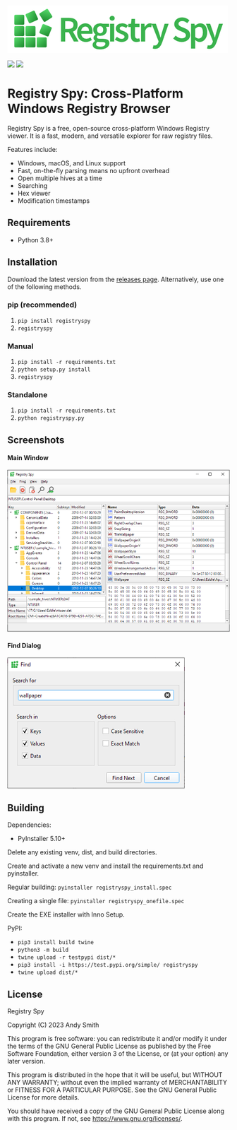 ![Registry Spy](https://github.com/andyjsmith/Registry-Spy/raw/master/registryspy/img/wordmark.png)

![](https://img.shields.io/github/v/release/andyjsmith/Registry-Spy)
![](https://img.shields.io/github/downloads/andyjsmith/Registry-Spy/total)

# Registry Spy: Cross-Platform Windows Registry Browser

Registry Spy is a free, open-source cross-platform Windows Registry viewer. It is a fast, modern, and versatile explorer for raw registry files.

Features include:

- Windows, macOS, and Linux support
- Fast, on-the-fly parsing means no upfront overhead
- Open multiple hives at a time
- Searching
- Hex viewer
- Modification timestamps

## Requirements

- Python 3.8+

## Installation

Download the latest version from the [releases page](https://github.com/andyjsmith/Registry-Spy/releases). Alternatively, use one of the following methods.

### pip (recommended)

1. `pip install registryspy`
2. `registryspy`

### Manual

1. `pip install -r requirements.txt`
2. `python setup.py install`
3. `registryspy`

### Standalone

1. `pip install -r requirements.txt`
2. `python registryspy.py`

## Screenshots

#### Main Window

![Main Window](https://github.com/andyjsmith/Registry-Spy/raw/master/screenshots/main.png)

#### Find Dialog

![Find Dialog](https://github.com/andyjsmith/Registry-Spy/raw/master/screenshots/find.png)

## Building

Dependencies:

- PyInstaller 5.10+

Delete any existing venv, dist, and build directories.

Create and activate a new venv and install the requirements.txt and pyinstaller.

Regular building:
`pyinstaller registryspy_install.spec`

Creating a single file: `pyinstaller registryspy_onefile.spec`

Create the EXE installer with Inno Setup.

PyPI:

- `pip3 install build twine`
- `python3 -m build`
- `twine upload -r testpypi dist/*`
- `pip3 install -i https://test.pypi.org/simple/ registryspy`
- `twine upload dist/*`

## License

Registry Spy

Copyright (C) 2023 Andy Smith

This program is free software: you can redistribute it and/or modify
it under the terms of the GNU General Public License as published by
the Free Software Foundation, either version 3 of the License, or
(at your option) any later version.

This program is distributed in the hope that it will be useful,
but WITHOUT ANY WARRANTY; without even the implied warranty of
MERCHANTABILITY or FITNESS FOR A PARTICULAR PURPOSE. See the
GNU General Public License for more details.

You should have received a copy of the GNU General Public License
along with this program. If not, see <https://www.gnu.org/licenses/>.
